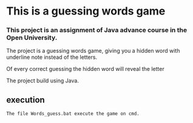 # This is a guessing words game 

### This project is an assignment of Java advance course in the Open University.
    

The project is a guessing words game, giving you a hidden word
with underline note instead of the letters.

Of every correct guessing the hidden word will reveal the letter    

The project build using Java.

##  execution
    The file Words_guess.bat execute the game on cmd.




